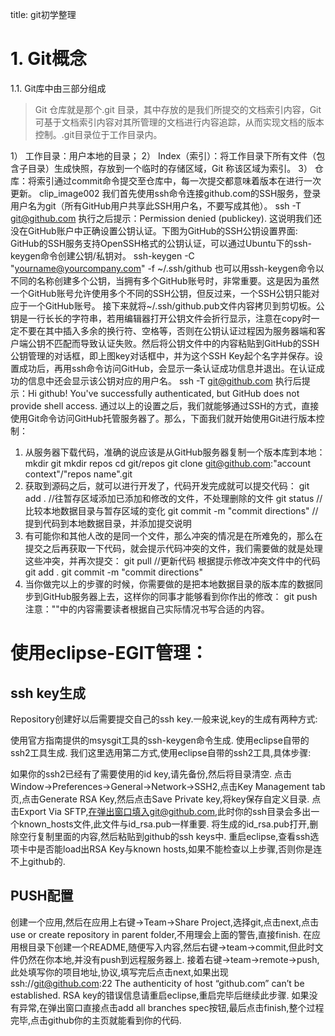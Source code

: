 title: git初学整理 

#   1. Git概念 
 
1.1. Git库中由三部分组成 
      <blockquote> Git 仓库就是那个.git 目录，其中存放的是我们所提交的文档索引内容，Git 可基于文档索引内容对其所管理的文档进行内容追踪，从而实现文档的版本控制。.git目录位于工作目录内。</blockquote> 
1） 工作目录：用户本地的目录； 
2） Index（索引）：将工作目录下所有文件（包含子目录）生成快照，存放到一个临时的存储区域，Git 称该区域为索引。 
3） 仓库：将索引通过commit命令提交至仓库中，每一次提交都意味着版本在进行一次更新。 
clip_image002
我们首先使用ssh命令连接github.com的SSH服务，登录用户名为git（所有GitHub用户共享此SSH用户名，不要写成其他）。
ssh -T git@github.com
执行之后提示：Permission denied (publickey).
这说明我们还没在GitHub账户中正确设置公钥认证。下图为GitHub的SSH公钥设置界面:
GitHub的SSH服务支持OpenSSH格式的公钥认证，可以通过Ubuntu下的ssh-keygen命令创建公钥/私钥对。
ssh-keygen -C "yourname@yourcompany.com" -f ~/.ssh/github
也可以用ssh-keygen命令以不同的名称创建多个公钥，当拥有多个GitHub账号时，非常重要。这是因为虽然一个GitHub账号允许使用多个不同的SSH公钥，但反过来，一个SSH公钥只能对应于一个GitHub账号。
接下来就将~/.ssh/github.pub文件内容拷贝到剪切板。公钥是一行长长的字符串，若用编辑器打开公钥文件会折行显示，注意在copy时一定不要在其中插入多余的换行符、空格等，否则在公钥认证过程因为服务器端和客户端公钥不匹配而导致认证失败。然后将公钥文件中的内容粘贴到GitHub的SSH公钥管理的对话框，即上图key对话框中，并为这个SSH Key起个名字并保存。设置成功后，再用ssh命令访问GitHub，会显示一条认证成功信息并退出。在认证成功的信息中还会显示该公钥对应的用户名。
ssh -T git@github.com
执行后提示：Hi github! You've successfully authenticated, but GitHub does not provide shell access.
通过以上的设置之后，我们就能够通过SSH的方式，直接使用Git命令访问GitHub托管服务器了。那么，下面我们就开始使用Git进行版本控制：
1. 从服务器下载代码，准确的说应该是从GitHub服务器复制一个版本库到本地：
mkdir git
mkdir repos
cd git/repos
git clone git@github.com:"account context"/"repos name".git
2. 获取到源码之后，就可以进行开发了，代码开发完成就可以提交代码：
git add .    //往暂存区域添加已添加和修改的文件，不处理删除的文件
git status   //比较本地数据目录与暂存区域的变化
git commit -m "commit directions" //提到代码到本地数据目录，并添加提交说明
3. 有可能你和其他人改的是同一个文件，那么冲突的情况是在所难免的，那么在提交之后再获取一下代码，就会提示代码冲突的文件，我们需要做的就是处理这些冲突，并再次提交：
git pull     //更新代码
根据提示修改冲突文件中的代码
git add .
git commit -m "commit directions"
4. 当你做完以上的步骤的时候，你需要做的是把本地数据目录的版本库的数据同步到GitHub服务器上去，这样你的同事才能够看到你作出的修改：
git push
注意：""中的内容需要读者根据自己实际情况书写合适的内容。


#  使用eclipse-EGIT管理： 

##  ssh key生成 

Repository创建好以后需要提交自己的ssh key.一般来说,key的生成有两种方式:

使用官方指南提供的msysgit工具的ssh-keygen命令生成.
使用eclipse自带的ssh2工具生成.
我们这里选用第二方式,使用eclipse自带的ssh2工具,具体步骤:

如果你的ssh2已经有了需要使用的id key,请先备份,然后将目录清空.
点击Window->Preferences->General->Network->SSH2,点击Key Management tab页,点击Generate RSA Key,然后点击Save Private key,将key保存自定义目录.
点击Export Via SFTP,在弹出窗口填入git@github.com,此时你的ssh目录会多出一个known_hosts文件,此文件与id_rsa.pub一样重要.
将生成的id_rsa.pub打开,删除空行复制里面的内容,然后粘贴到github的ssh keys中.
重启eclipse,查看ssh选项卡中是否能load出RSA Key与known hosts,如果不能检查以上步骤,否则你是连不上github的.
##  PUSH配置 

创建一个应用,然后在应用上右键->Team->Share Project,选择git,点击next,点击use or create repository in parent folder,不用理会上面的警告,直接finish.
在应用根目录下创建一个README,随便写入内容,然后右键->team->commit,但此时文件仍然在你本地,并没有push到远程服务器上.
接着右键->team->remote->push,此处填写你的项目地址,协议,填写完后点击next,如果出现ssh://git@github.com:22 The authenticity of host “github.com” can’t be established. RSA key的错误信息请重启eclipse,重启完毕后继续此步骤.
如果没有异常,在弹出窗口直接点击add all branches spec按钮,最后点击finish,整个过程完毕,点击github你的主页就能看到你的代码.

